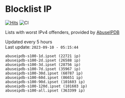 # Blocklist IP

[![Hits](https://hits.seeyoufarm.com/api/count/incr/badge.svg?url=https%3A%2F%2Fgithub.com%2Fborestad%2Fblocklist-ip%2F&count_bg=%2379C83D&title_bg=%23555555&icon=&icon_color=%23E7E7E7&title=hits&edge_flat=false)](https://hits.seeyoufarm.com)  ![CI](https://img.shields.io/github/workflow/status/borestad/blocklist-ip/CI?style=flat-square)

Lists with worst IPv4 offenders, provided by [AbuseIPDB](https://www.abuseipdb.com/)

<!-- FOOTER-PLACEHOLDER -->
Updated every 5 hours<br>
Last update: `2023-09-10 - 05:15:44`
```
abuseipdb-s100-1d.ipset (22721 ip)
abuseipdb-s100-2d.ipset (26588 ip)
abuseipdb-s100-3d.ipset (28756 ip)
abuseipdb-s100-7d.ipset (35967 ip)
abuseipdb-s100-30d.ipset (60787 ip)
abuseipdb-s100-60d.ipset (86651 ip)
abuseipdb-s100-90d.ipset (101603 ip)
abuseipdb-s100-120d.ipset (101603 ip)
abuseipdb-s100-all.ipset (363399 ip)
```
